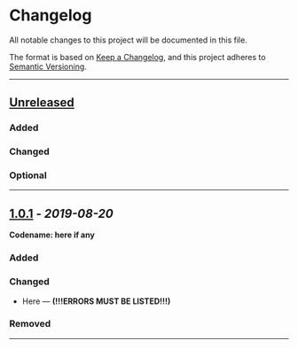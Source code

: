 # Changelog
All notable changes to this project will be documented in this file.

The format is based on [Keep a Changelog](https://keepachangelog.com/en/1.0.0/),
and this project adheres to [Semantic Versioning](https://semver.org/spec/v2.0.0.html).

---

## [Unreleased]
### Added

### Changed

###	Optional

---

## [1.0.1] - *2019-08-20*
  __Codename: here if any__
### Added

### Changed
-   Here — __(!!!ERRORS MUST BE LISTED!!!)__

### Removed

---

[Unreleased]: https://github.com/olivierlacan/keep-a-changelog/compare/v1.0.0...HEAD
[1.0.1]: https://github.com/olivierlacan/keep-a-changelog/compare/v1.0.0...v1.0.1

